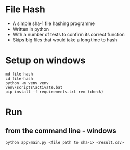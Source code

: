 # File Hash

- A simple sha-1 file hashing programme
- Written in python
- With a number of tests to confirm its correct function
- Skips big files that would take a long time to hash

# Setup on windows

```commandline
md file-hash
cd file-hash
python -m venv venv
venv\scripts\activate.bat
pip install -f requirements.txt rem (check)
```

# Run 

## from the command line - windows

```commandline
python app\main.py <file path to sha-1> <result.csv>
```
